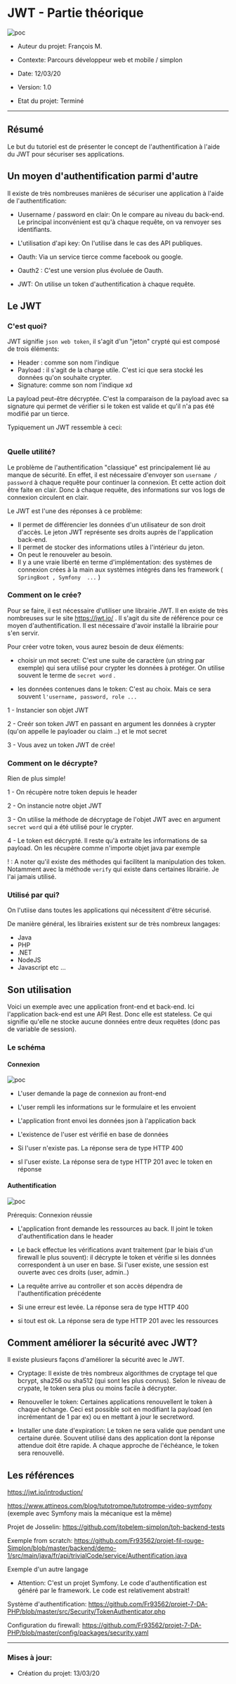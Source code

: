 # JWT - Partie théorique


![poc](https://raw.githubusercontent.com/auth0/wp-jwt-auth/master/banner-1544x500.png)



* Auteur du projet: François M. 	
* Contexte: Parcours développeur web et mobile / simplon
* Date: 12/03/20

* Version: 1.0
* Etat du projet: Terminé
-----------------

## Résumé


Le but du tutoriel est de présenter le concept de l'authentification à l'aide du JWT pour sécuriser ses applications.


## Un moyen d'authentification parmi d'autre

Il existe de très nombreuses manières de sécuriser une application à l'aide de l'authentification:

* Uusername / password en clair: On le compare au niveau du back-end. Le principal inconvénient est qu'à chaque requête, on va renvoyer ses identifiants. 

* L'utilisation d'api key: On l'utilise dans le cas des API publiques.

* Oauth: Via un service tierce comme facebook ou google.

* Oauth2 : C'est une version plus évoluée de Oauth.

* JWT: On utilise un token d'authentification à chaque requête.


## Le JWT

### C'est quoi?

JWT signifie ```json web token```, il s'agit d'un "jeton" crypté qui est composé de trois éléments:

- Header : comme son nom l'indique
- Payload : il s'agit de la charge utile. C'est ici que sera stocké les données qu'on souhaite crypter. 
- Signature: comme son nom l'indique xd

La payload peut-être décryptée. C'est la comparaison de la payload avec sa signature qui permet de vérifier si le token est valide et qu'il n'a pas été modifié par un tierce.

Typiquement un JWT ressemble à ceci: 
``` eyJhbGciOiJIUzI1NiIsInR5cCI6IkpXVCJ9.eyJsb2dnZWRJbkFzIjoiYWRtaW4iLCJpYXQiOjE0MjI3Nzk2Mzh9.gzSraSYS8EXBxLN_oWnFSRgCzcmJmMjLiuyu5CSpyHI
 ```

### Quelle utilité?

Le problème de l'authentification "classique" est principalement lié au manque de sécurité. En effet, il est nécessaire d'envoyer son ``` username / password ``` à chaque requête pour continuer la connexion. Et cette action doit être faite en clair. Donc à chaque requête, des informations sur vos logs de connexion circulent en clair.


Le JWT est l'une des réponses à ce problème:

- Il permet de différencier les données d'un utilisateur de son droit d'accès. Le jeton JWT représente ses droits auprès de l'application back-end.
- Il permet de stocker des informations utiles à l'intérieur du jeton.
- On peut le renouveler au besoin.
- Il y a une vraie liberté en terme d'implémentation: des systèmes de connexion crées à la main aux systèmes intégrés dans les framework (  ``` SpringBoot , Symfony  ...``` )


### Comment on le crée?

Pour se faire, il est nécessaire d'utiliser une librairie JWT. Il en existe de très nombreuses sur le site https://jwt.io/ . Il s'agit du site de référence pour ce moyen d'authentification. Il est nécessaire d'avoir installé la librairie pour s'en servir.

Pour créer votre token, vous aurez besoin de deux éléments:

* choisir un mot secret: C'est une suite de caractère (un string par exemple) qui sera utilisé pour crypter les données à protéger. On utilise souvent le terme de ``` secret word ``` .

* les données contenues dans le token: C'est au choix. Mais ce sera souvent ``` l'username, password, role ... ```


1 - Instancier son objet JWT

2 - Creér son token JWT en passant en argument les données à crypter (qu'on appelle le payloader ou claim ..) et le mot secret

3 - Vous avez un token JWT de crée!

### Comment on le décrypte?

Rien de plus simple!

1 - On récupère notre token depuis le header

2 - On instancie notre objet JWT

3 - On utilise la méthode de décryptage de l'objet JWT avec en argument ``` secret word ```  qui a été utilisé pour le crypter.

4 - Le token est décrypté. Il reste qu'à extraite les informations de sa payload. On les récupère comme n'importe objet java par exemple


! : A noter qu'il existe des méthodes qui facilitent la manipulation des token. Notamment avec la méthode ``` verify ``` qui existe dans certaines librairie. Je l'ai jamais utilisé.


### Utilisé par qui?

On l'utiise dans toutes les applications qui nécessitent d'être sécurisé.

De manière général, les librairies existent sur de très nombreux langages:

* Java 
* PHP 
* .NET
* NodeJS
* Javascript etc ...


## Son utilisation

Voici un exemple avec une application front-end et back-end. Ici l'application back-end est une API Rest. Donc elle est stateless. Ce qui signifie qu'elle ne stocke aucune données entre deux requêtes (donc pas de variable de session).

### Le schéma


#### Connexion

![poc](https://nsa40.casimages.com/img/2020/03/12/200312104809460747.jpg)

* L'user demande la page de connexion au front-end
* L'user rempli les informations sur le formulaire et les envoient
* L'application front envoi les données json à l'application back
* L'existence de l'user est vérifié en base de données

* Si l'user n'existe pas. La réponse sera de type HTTP 400
* sI l'user existe. La réponse sera de type HTTP 201 avec le token en réponse


#### Authentification

![poc](https://nsa40.casimages.com/img/2020/03/12/200312104809630272.jpg)

Prérequis: Connexion réussie

* L'application front demande les ressources au back. Il joint le token d'authentification dans le header
* Le back effectue les vérifications avant traitement (par le biais d'un firewall le plus souvent): il décrypte le token et vérifie si les données correspondent à un user en base. Si l'user existe, une session est ouverte avec ces droits (user, admin..)
* La requête arrive au controller et son accès dépendra de l'authentification précédente


* Si une erreur est levée. La réponse sera de type HTTP 400
* si tout est ok. La réponse sera de type HTTP 201 avec les ressources


## Comment améliorer la sécurité avec JWT?

Il existe plusieurs façons d'améliorer la sécurité avec le JWT.

* Cryptage: Il existe de très nombreux algorithmes de cryptage tel que bcrypt, sha256 ou sha512 (qui sont les plus connus). Selon le niveau de crypate, le token sera plus ou moins facile à décrypter.

* Renouveller le token: Certaines applications renouvellent le token à chaque échange. Ceci est possible soit en modifiant la payload (en incrémentant de 1 par ex) ou en mettant à jour le secretword.

* Installer une date d'expiration: Le token ne sera valide que pendant une certaine durée. Souvent utilisé dans des application dont la réponse attendue doit être rapide. A chaque approche de l'échéance, le token sera renouvellé.

## Les références

https://jwt.io/introduction/

https://www.attineos.com/blog/tutotrompe/tutotrompe-video-symfony (exemple avec Symfony mais la mécanique est la même)

Projet de Josselin: https://github.com/jtobelem-simplon/toh-backend-tests

Exemple from scratch: https://github.com/Fr93562/projet-fil-rouge-Simplon/blob/master/backend/demo-1/src/main/java/fr/api/trivialCode/service/Authentification.java

Exemple d'un autre langage

* Attention: C'est un projet Symfony. Le code d'authentification est généré par le framework. Le code est relativement abstrait!

Système d'authentification: https://github.com/Fr93562/projet-7-DA-PHP/blob/master/src/Security/TokenAuthenticator.php

Configuration du firewall: https://github.com/Fr93562/projet-7-DA-PHP/blob/master/config/packages/security.yaml

-----------------

### Mises à jour:

- Création du projet: 13/03/20
